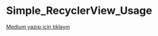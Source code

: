 # Simple_RecyclerView_Usage

[Medium yazısı için tıklayın](https://medium.com/@alperenimamoglu25/basit-%C5%9Fekilde-recyclerview-kullan%C4%B1m%C4%B1-2f6eab3473ba)
